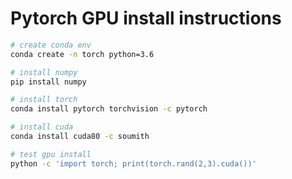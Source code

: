 # Pytorch GPU install instructions    

```bash
# create conda env
conda create -n torch python=3.6

# install numpy
pip install numpy

# install torch
conda install pytorch torchvision -c pytorch

# install cuda
conda install cuda80 -c soumith

# test gpu install
python -c 'import torch; print(torch.rand(2,3).cuda())'
```
